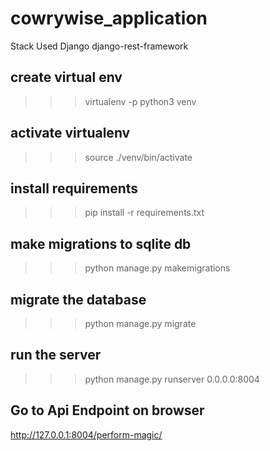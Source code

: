 # cowrywise_application
Stack Used
Django
django-rest-framework 

## create virtual env
>>> virtualenv -p python3 venv

## activate virtualenv
>>> source ./venv/bin/activate
## install requirements
>>> pip install -r requirements.txt

## make migrations to sqlite db
>>> python manage.py makemigrations

## migrate the database
>>> python manage.py migrate

## run the server
>>> python manage.py runserver 0.0.0.0:8004

## Go to Api Endpoint on browser
http://127.0.0.1:8004/perform-magic/

